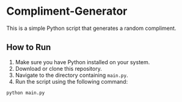 # Compliment-Generator
This is a simple Python script that generates a random compliment.

## How to Run

1. Make sure you have Python installed on your system.
2. Download or clone this repository.
3. Navigate to the directory containing `main.py`.
4. Run the script using the following command:

```sh
python main.py
